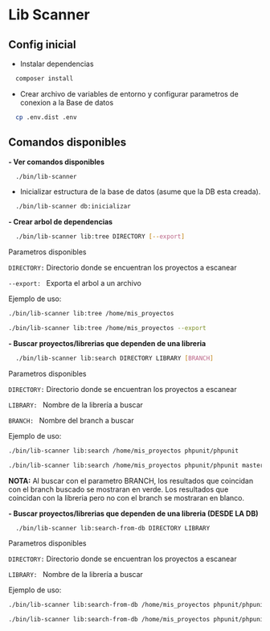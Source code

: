 
# Lib Scanner


## Config inicial

- Instalar dependencias
```bash
  composer install
```

- Crear archivo de variables de entorno y configurar parametros de conexion a la Base de datos
```bash
  cp .env.dist .env
```
    

## Comandos disponibles

**- Ver comandos disponibles**
```bash
  ./bin/lib-scanner
```

- Inicializar estructura de la base de datos (asume que la DB esta creada).

```bash
  ./bin/lib-scanner db:inicializar
```

**- Crear arbol de dependencias**

```bash
  ./bin/lib-scanner lib:tree DIRECTORY [--export]
```
Parametros disponibles

`DIRECTORY:` Directorio donde se encuentran los proyectos a escanear

`--export: ` Exporta el arbol a un archivo

Ejemplo de uso:

  ```bash
  ./bin/lib-scanner lib:tree /home/mis_proyectos

  ./bin/lib-scanner lib:tree /home/mis_proyectos --export
```


**- Buscar proyectos/librerias que dependen de una libreria**

```bash
  ./bin/lib-scanner lib:search DIRECTORY LIBRARY [BRANCH]
```
Parametros disponibles

`DIRECTORY:` Directorio donde se encuentran los proyectos a escanear

`LIBRARY: ` Nombre de la librería a buscar

`BRANCH: ` Nombre del branch a buscar

Ejemplo de uso:

  ```bash
  ./bin/lib-scanner lib:search /home/mis_proyectos phpunit/phpunit

  ./bin/lib-scanner lib:search /home/mis_proyectos phpunit/phpunit master
```

**NOTA:** Al buscar con el parametro BRANCH, los resultados que coincidan con el branch buscado se mostraran en verde. Los resultados que coincidan con la libreria pero no con el branch se mostraran en blanco.


**- Buscar proyectos/librerias que dependen de una libreria (DESDE LA DB)**

```bash
  ./bin/lib-scanner lib:search-from-db DIRECTORY LIBRARY
```
Parametros disponibles

`DIRECTORY:` Directorio donde se encuentran los proyectos a escanear

`LIBRARY: ` Nombre de la librería a buscar

Ejemplo de uso:

  ```bash
  ./bin/lib-scanner lib:search-from-db /home/mis_proyectos phpunit/phpunit

  ./bin/lib-scanner lib:search-from-db /home/mis_proyectos phpunit/phpunit
```
